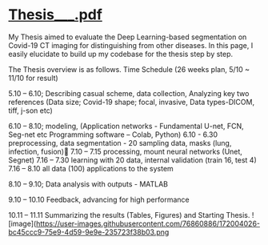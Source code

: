 # [Thesis___.pdf](https://github.com/LeeYoungJun1113/Thesis___/blob/c8b711e7a01ff475f0623aceebba0ad02301c072/NewThesis.pdf)
My Thesis aimed to evaluate the Deep Learning-based segmentation on Covid-19 CT imaging for distinguishing from other diseases.
In this page, I easily elucidate to build up my codebase for the thesis step by step.

The Thesis overview is as follows.
Time Schedule (26 weeks plan, 5/10 ~ 11/10 for result)

5.10 – 6.10; Describing casual scheme, data collection, Analyzing key two references 
(Data size;  Covid-19 shape; focal, invasive,  Data types-DICOM, tiff, j-son etc)

6.10 – 8.10; modeling,
(Application networks - Fundamental U-net, FCN, Seg-net etc Programming software – Colab, Python)
 6.10 - 6.30 preprocessing, data segmentation - 20 sampling data, masks (lung, infection, fusion) 
 7.10 – 7.15 processing, mount neural networks (Unet, Segnet)
 7.16 – 7.30 learning with 20 data, internal validation (train 16, test 4)
 7.16 – 8.10 all data (100) applications to the system

8.10 – 9.10; Data analysis with outputs - MATLAB

9.10 – 10.10 Feedback, advancing for high performance

10.11 – 11.11 Summarizing the results (Tables, Figures) and Starting Thesis.
![image](https://user-images.githubusercontent.com/76860886/172004026-bc45ccc9-75e9-4d59-9e9e-235723f38b03.png
